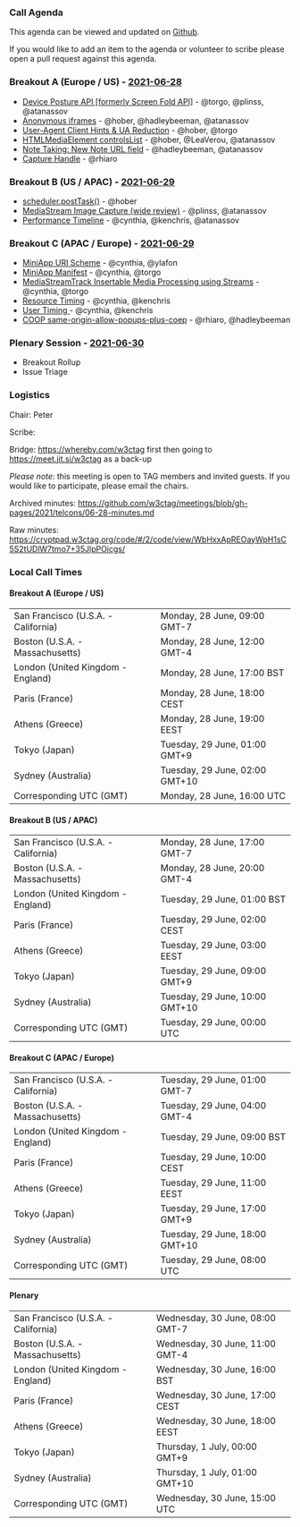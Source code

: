 ### Call Agenda

This agenda can be viewed and updated on [Github](https://github.com/w3ctag/meetings/blob/gh-pages/2021/telcons/06-28-agenda.md).

If you would like to add an item to the agenda or volunteer to scribe please open a pull request against this agenda.

### Breakout A (Europe / US) - [2021-06-28](https://www.timeanddate.com/worldclock/converter.html?iso=20210628T160000&p1=224&p2=43&p3=136&p4=195&p5=26&p6=248&p7=240)

* [Device Posture API [formerly Screen Fold API]](https://github.com/w3ctag/design-reviews/issues/575) - @torgo, @plinss, @atanassov
* [Anonymous iframes](https://github.com/w3ctag/design-reviews/issues/639) - @hober, @hadleybeeman, @atanassov
* [User-Agent Client Hints & UA Reduction](https://github.com/w3ctag/design-reviews/issues/640) - @hober, @torgo
* [HTMLMediaElement controlsList](https://github.com/w3ctag/design-reviews/issues/643) - @hober, @LeaVerou, @atanassov
* [Note Taking: New Note URL field](https://github.com/w3ctag/design-reviews/issues/648) - @hadleybeeman, @atanassov
* [Capture Handle](https://github.com/w3ctag/design-reviews/issues/645) - @rhiaro

### Breakout B (US / APAC) - [2021-06-29](https://www.timeanddate.com/worldclock/converter.html?iso=20210629T000000&p1=224&p2=43&p3=136&p4=195&p5=26&p6=248&p7=240)

* [scheduler.postTask()](https://github.com/w3ctag/design-reviews/issues/647) - @hober
* [MediaStream Image Capture (wide review)](https://github.com/w3ctag/design-reviews/issues/651) - @plinss, @atanassov
* [Performance Timeline](https://github.com/w3ctag/design-reviews/issues/644) - @cynthia, @kenchris, @atanassov

### Breakout C (APAC / Europe) - [2021-06-29](https://www.timeanddate.com/worldclock/converter.html?iso=20210629T080000&p1=224&p2=43&p3=136&p4=195&p5=26&p6=248&p7=240)

* [MiniApp URI Scheme](https://github.com/w3ctag/design-reviews/issues/478) - @cynthia, @ylafon
* [MiniApp Manifest](https://github.com/w3ctag/design-reviews/issues/524) - @cynthia, @torgo
* [MediaStreamTrack Insertable Media Processing using Streams](https://github.com/w3ctag/design-reviews/issues/603) - @cynthia, @torgo
* [Resource Timing](https://github.com/w3ctag/design-reviews/issues/641) - @cynthia, @kenchris
* [User Timing ](https://github.com/w3ctag/design-reviews/issues/642) - @cynthia, @kenchris
* [COOP same-origin-allow-popups-plus-coep](https://github.com/w3ctag/design-reviews/issues/649) - @rhiaro, @hadleybeeman

### Plenary Session - [2021-06-30](https://www.timeanddate.com/worldclock/converter.html?iso=20210630T150000&p1=224&p2=43&p3=136&p4=195&p5=26&p6=248&p7=240)

* Breakout Rollup
* Issue Triage

### Logistics

Chair: Peter

Scribe:

Bridge: https://whereby.com/w3ctag first then going to https://meet.jit.si/w3ctag as a back-up

*Please note*: this meeting is open to TAG members and invited guests. If you would like to participate, please email the chairs.

Archived minutes: https://github.com/w3ctag/meetings/blob/gh-pages/2021/telcons/06-28-minutes.md

Raw minutes: https://cryptpad.w3ctag.org/code/#/2/code/view/WbHxxApREOayWpH1sC5S2tUDlW7tmo7+35JlpPOjcgs/


### Local Call Times

#### Breakout A (Europe / US)

<table>
<tr><td> San Francisco (U.S.A. - California) <td> Monday, 28 June, 09:00 GMT-7</td></tr>
<tr><td> Boston (U.S.A. - Massachusetts) <td> Monday, 28 June, 12:00 GMT-4</td></tr>
<tr><td> London (United Kingdom - England) <td> Monday, 28 June, 17:00 BST</td></tr>
<tr><td> Paris (France) <td> Monday, 28 June, 18:00 CEST</td></tr>
<tr><td> Athens (Greece) <td> Monday, 28 June, 19:00 EEST</td></tr>
<tr><td> Tokyo (Japan) <td> Tuesday, 29 June, 01:00 GMT+9</td></tr>
<tr><td> Sydney (Australia) <td> Tuesday, 29 June, 02:00 GMT+10</td></tr>
<tr><td> Corresponding UTC (GMT) <td> Monday, 28 June, 16:00 UTC</td></tr>
</table>

#### Breakout B (US / APAC)

<table>
<tr><td> San Francisco (U.S.A. - California) <td> Monday, 28 June, 17:00 GMT-7</td></tr>
<tr><td> Boston (U.S.A. - Massachusetts) <td> Monday, 28 June, 20:00 GMT-4</td></tr>
<tr><td> London (United Kingdom - England) <td> Tuesday, 29 June, 01:00 BST</td></tr>
<tr><td> Paris (France) <td> Tuesday, 29 June, 02:00 CEST</td></tr>
<tr><td> Athens (Greece) <td> Tuesday, 29 June, 03:00 EEST</td></tr>
<tr><td> Tokyo (Japan) <td> Tuesday, 29 June, 09:00 GMT+9</td></tr>
<tr><td> Sydney (Australia) <td> Tuesday, 29 June, 10:00 GMT+10</td></tr>
<tr><td> Corresponding UTC (GMT) <td> Tuesday, 29 June, 00:00 UTC</td></tr>
</table>

#### Breakout C (APAC / Europe)

<table>
<tr><td> San Francisco (U.S.A. - California) <td> Tuesday, 29 June, 01:00 GMT-7</td></tr>
<tr><td> Boston (U.S.A. - Massachusetts) <td> Tuesday, 29 June, 04:00 GMT-4</td></tr>
<tr><td> London (United Kingdom - England) <td> Tuesday, 29 June, 09:00 BST</td></tr>
<tr><td> Paris (France) <td> Tuesday, 29 June, 10:00 CEST</td></tr>
<tr><td> Athens (Greece) <td> Tuesday, 29 June, 11:00 EEST</td></tr>
<tr><td> Tokyo (Japan) <td> Tuesday, 29 June, 17:00 GMT+9</td></tr>
<tr><td> Sydney (Australia) <td> Tuesday, 29 June, 18:00 GMT+10</td></tr>
<tr><td> Corresponding UTC (GMT) <td> Tuesday, 29 June, 08:00 UTC</td></tr>
</table>

#### Plenary

<table>
<tr><td> San Francisco (U.S.A. - California) <td> Wednesday, 30 June, 08:00 GMT-7</td></tr>
<tr><td> Boston (U.S.A. - Massachusetts) <td> Wednesday, 30 June, 11:00 GMT-4</td></tr>
<tr><td> London (United Kingdom - England) <td> Wednesday, 30 June, 16:00 BST</td></tr>
<tr><td> Paris (France) <td> Wednesday, 30 June, 17:00 CEST</td></tr>
<tr><td> Athens (Greece) <td> Wednesday, 30 June, 18:00 EEST</td></tr>
<tr><td> Tokyo (Japan) <td> Thursday, 1 July, 00:00 GMT+9</td></tr>
<tr><td> Sydney (Australia) <td> Thursday, 1 July, 01:00 GMT+10</td></tr>
<tr><td> Corresponding UTC (GMT) <td> Wednesday, 30 June, 15:00 UTC</td></tr>
</table>
